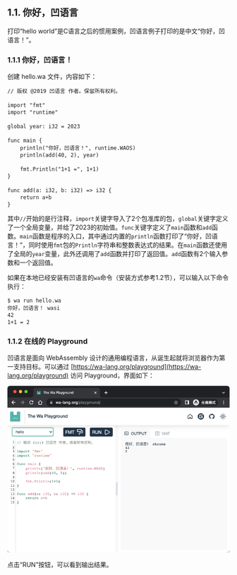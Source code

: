 ## 1.1. 你好，凹语言

打印“hello world”是C语言之后的惯用案例，凹语言例子打印的是中文“你好，凹语言！”。

### 1.1.1 你好，凹语言！

创建 hello.wa 文件，内容如下：

```wa
// 版权 @2019 凹语言 作者。保留所有权利。

import "fmt"
import "runtime"

global year: i32 = 2023

func main {
	println("你好，凹语言！", runtime.WAOS)
	println(add(40, 2), year)

	fmt.Println("1+1 =", 1+1)
}

func add(a: i32, b: i32) => i32 {
	return a+b
}
```

其中`//`开始的是行注释，`import`关键字导入了2个包准库的包，`global`关键字定义了一个全局变量，并给了2023的初始值。`func`关键字定义了`main`函数和`add`函数。`main`函数是程序的入口，其中通过内置的`println`函数打印了“你好，凹语言！”，同时使用`fmt`包的`Println`字符串和整数表达式的结果。在`main`函数还使用了全局的`year`变量，此外还调用了`add`函数并打印了返回值。`add`函数有2个输入参数和一个返回值。

如果在本地已经安装有凹语言的`wa`命令（安装方式参考1.2节），可以输入以下命令执行：

```
$ wa run hello.wa 
你好，凹语言！ wasi
42
1+1 = 2
```

### 1.1.2 在线的 Playground

凹语言是面向 WebAssembly 设计的通用编程语言，从诞生起就将浏览器作为第一支持目标。可以通过 [https://wa-lang.org/playground](https://wa-lang.org/playground) 访问 Playground，界面如下：

![](./images/playground-01.png)

点击“RUN”按钮，可以看到输出结果。
